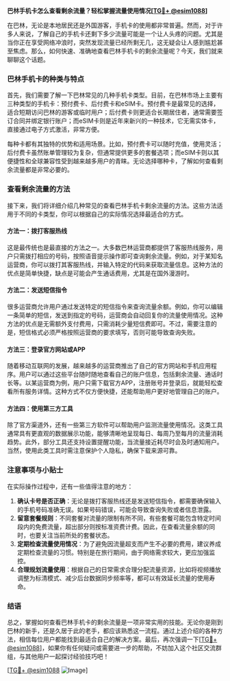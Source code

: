 **巴林手机卡怎么查看剩余流量？轻松掌握流量使用情况[[TG💪+ @esim1088](https://t.me/s/esim1088)]**

在巴林，无论是本地居民还是外国游客，手机卡的使用都非常普遍。然而，对于许多人来说，了解自己的手机卡还剩下多少流量可能是一个让人头疼的问题。尤其是当你正在享受网络冲浪时，突然发现流量已经所剩无几，这无疑会让人感到尴尬甚至焦虑。那么，如何快速、准确地查看巴林手机卡的剩余流量呢？今天，我们就来聊聊这个话题。

### 巴林手机卡的种类与特点

首先，我们需要了解一下巴林常见的几种手机卡类型。目前，在巴林市场上主要有三种类型的手机卡：预付费卡、后付费卡和eSIM卡。预付费卡是最常见的选择，适合短期访问巴林的游客或临时用户；后付费卡则更适合长期居住者，通常需要签订合同并绑定银行账户；而eSIM卡则是近年来新兴的一种技术，它无需实体卡，直接通过电子方式激活，非常方便。

每种卡都有其独特的优势和适用场景。比如，预付费卡可以随时充值，使用灵活；后付费卡虽然账单管理较为复杂，但通常提供更多的套餐选项；而eSIM卡则以其便捷性和全球兼容性受到越来越多用户的青睐。无论选择哪种卡，了解如何查看剩余流量都是非常必要的。

### 查看剩余流量的方法

接下来，我们将详细介绍几种常见的查看巴林手机卡剩余流量的方法。这些方法适用于不同的卡类型，你可以根据自己的实际情况选择最适合的方式。

#### 方法一：拨打客服热线

这是最传统也是最直接的方法之一。大多数巴林运营商都提供了客服热线服务，用户只需拨打相应的号码，按照语音提示操作即可查询剩余流量。例如，对于某知名运营商，你可以拨打其客服热线，并输入特定的代码来获取流量信息。这种方法的优点是简单快捷，缺点是可能会产生通话费用，尤其是在国外漫游时。

#### 方法二：发送短信指令

很多运营商允许用户通过发送特定的短信指令来查询流量余额。例如，你可以编辑一条简单的短信，发送到指定的号码，运营商会自动回复你的流量使用情况。这种方法的优点是无需额外支付费用，只需消耗少量短信费即可。不过，需要注意的是，短信格式必须严格按照运营商的要求填写，否则可能导致查询失败。

#### 方法三：登录官方网站或APP

随着移动互联网的发展，越来越多的运营商推出了自己的官方网站和手机应用程序。用户可以通过这些平台随时随地查看自己的账户信息，包括剩余流量、通话时长等。以某运营商为例，用户只需下载官方APP，注册账号并登录后，就能轻松查看所有服务详情。这种方式不仅方便快捷，还能帮助用户更好地管理自己的账户。

#### 方法四：使用第三方工具

除了官方渠道外，还有一些第三方软件可以帮助用户监测流量使用情况。这类工具通常具有更直观的数据展示功能，能够清晰地呈现每日、每周乃至每月的流量消耗趋势。此外，部分工具还支持设置提醒功能，当流量接近耗尽时会及时通知用户。当然，使用此类工具时需注意保护个人隐私，确保下载来源可靠。

### 注意事项与小贴士

在实际操作过程中，还有一些值得注意的地方：

1. **确认卡号是否正确**：无论是拨打客服热线还是发送短信指令，都需要确保输入的手机号码准确无误。如果号码错误，可能会导致查询失败或者信息泄露。
2. **留意套餐规则**：不同套餐对流量的限制有所不同，有些套餐可能包含特定时间段内的免费流量，超出部分则按标准资费计费。因此，在查看流量余额的同时，也要关注当前所处的套餐状态。
3. **定期检查流量使用情况**：为了避免因流量超支而产生不必要的费用，建议养成定期检查流量的习惯。特别是在旅行期间，由于网络需求较大，更应加强监控。
4. **合理规划流量使用**：根据自己的日常需求合理分配流量资源，比如将视频播放调整为标清模式、减少后台数据同步频率等，都可以有效延长流量的使用寿命。

### 结语

总之，掌握如何查看巴林手机卡的剩余流量是一项非常实用的技能。无论你是刚到巴林的新手，还是久居于此的老手，都应该熟悉这一流程。通过上述介绍的各种方法，相信每位用户都能找到最适合自己的解决方案。最后，再次强调一下[[TG💪+ @esim1088](https://t.me/s/esim1088)]，如果你有任何疑问或需要进一步的帮助，不妨加入这个社区交流群组，与其他用户一起探讨经验技巧吧！

[[TG💪+ @esim1088](https://t.me/s/esim1088) ![Image](https://i.postimg.cc/4NQfJmqS/Snipaste-2025-05-13-00-14-12.png)]